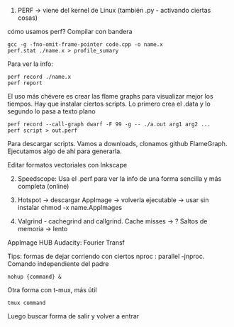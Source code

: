 1. PERF -> viene del kernel de Linux (también .py - activando ciertas cosas)

cómo usamos perf?
Compilar con bandera

    gcc -g -fno-omit-frame-pointer code.cpp -o name.x
    perf.stat ./name.x > profile_sumary

Para ver la info:

    perf record ./name.x
    perf report

El uso más chévere es crear las flame graphs para visualizar mejor los tiempos. Hay que instalar ciertos scripts. Lo primero crea el .data y lo segundo lo pasa a texto plano

    perf record --call-graph dwarf -F 99 -g -- ./a.out arg1 arg2 ...
    perf script > out.perf

Para descargar scripts. Vamos a downloads, clonamos github FlameGraph. Ejecutamos algo de ahí para generarla.

Editar formatos vectoriales con Inkscape

2. Speedscope: Usa el .perf para ver la info de una forma sencilla y más completa (online)

3. Hotspot -> descargar AppImage -> volverla ejecutable -> usar sin instalar
chmod -x name.AppImages

4. Valgrind - cachegrind and callgrind. 
Cache misses -> ? Saltos de memoria -> lento







AppImage HUB
Audacity: Fourier Transf

Tips: formas de dejar corriendo con ciertos nproc : parallel -jnproc. Comando independiente del padre

    nohup {command} &

Otra forma con t-mux, más útil

    tmux command

Luego buscar forma de salir y volver a entrar